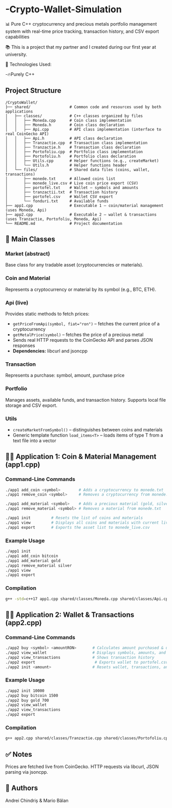 # -Crypto-Wallet-Simulation
📊 Pure C++ cryptocurrency and precious metals portfolio management system with real-time price tracking, transaction history, and CSV export capabilities

📚 This is a project that my partner and I created during our first year at university.

🚀 Technologies Used:

-🔥Purely C++
## Project Structure

```
/CryptoWallet/
├── shared/                 # Common code and resources used by both applications
│   ├── classes/            # C++ classes organized by files
│   │   ├── Moneda.cpp      # Coin class implementation
│   │   ├── Moneda.h        # Coin class declaration
│   │   ├── Api.cpp         # API class implementation (interface to real CoinGecko API)
│   │   ├── Api.h           # API class declaration
│   │   ├── Tranzactie.cpp  # Transaction class implementation
│   │   ├── Tranzactie.h    # Transaction class declaration
│   │   ├── Portofoliu.cpp  # Portfolio class implementation
│   │   ├── Portofoliu.h    # Portfolio class declaration
│   │   ├── Utils.cpp       # Helper functions (e.g., createMarket)
│   │   └── Utils.h         # Helper functions header
│   └── files/              # Shared data files (coins, wallet, transactions)
│       ├── monede.txt      # Allowed coins list
│       ├── monede_live.csv # Live coin price export (CSV)
│       ├── portofel.txt    # Wallet – symbols and amounts
│       ├── tranzactii.txt  # Transaction history
│       ├── portofel.csv    # Wallet CSV export
│       └── fonduri.txt     # Available funds
├── app1.cpp                # Executable 1 – coin/material management (uses Moneda, Api)
├── app2.cpp                # Executable 2 – wallet & transactions (uses Tranzactie, Portofoliu, Moneda, Api)
└── README.md               # Project documentation
```

## 🧱 Main Classes

### Market (abstract)
Base class for any tradable asset (cryptocurrencies or materials).

### Coin and Material
Represents a cryptocurrency or material by its symbol (e.g., BTC, ETH).

### Api (live)
Provides static methods to fetch prices:
- `getPriceFromApi(symbol, fiat="ron")` – fetches the current price of a cryptocurrency
- `getMetalPrice(symbol)` – fetches the price of a precious metal
- Sends real HTTP requests to the CoinGecko API and parses JSON responses
- **Dependencies:** libcurl and jsoncpp

### Transaction
Represents a purchase: symbol, amount, purchase price

### Portfolio
Manages assets, available funds, and transaction history. Supports local file storage and CSV export.

### Utils
- `createMarketFromSymbol()` – distinguishes between coins and materials
- Generic template function `load_items<T>` – loads items of type T from a text file into a vector

## 🧑‍💼 Application 1: Coin & Material Management (app1.cpp)

### Command-Line Commands

```bash
./app1 add_coin <symbol>        # Adds a cryptocurrency to monede.txt
./app1 remove_coin <symbol>     # Removes a cryptocurrency from monede.txt

./app1 add_material <symbol>    # Adds a precious material (gold, silver, etc.) to monede.txt
./app1 remove_material <symbol> # Removes a material from monede.txt

./app1 init         # Resets the list of coins and materials
./app1 view         # Displays all coins and materials with current live prices
./app1 export       # Exports the asset list to monede_live.csv
```

### Example Usage

```bash
./app1 init
./app1 add_coin bitcoin
./app1 add_material gold
./app1 remove_material silver
./app1 view
./app1 export
```

### Compilation

```bash
g++ -std=c++17 app1.cpp shared/classes/Moneda.cpp shared/classes/Api.cpp shared/classes/Market.cpp shared/classes/Materiale.cpp -o app1.exe -lcurl -ljsoncpp
```

## 👨‍💻 Application 2: Wallet & Transactions (app2.cpp)

### Command-Line Commands

```bash
./app2 buy <symbol> <amountRON>       # Calculates amount purchased & updates wallet
./app2 view_wallet                    # Displays symbols, amounts, and current value
./app2 view_transactions              # Shows transaction history
./app2 export                          # Exports wallet to portofel.csv
./app2 init <amount>                  # Resets wallet, transactions, and funds to initial amount
```

### Example Usage

```bash
./app2 init 10000
./app2 buy bitcoin 1500
./app2 buy gold 700
./app2 view_wallet
./app2 view_transactions
./app2 export
```

### Compilation

```bash
g++ app2.cpp shared/classes/Tranzactie.cpp shared/classes/Portofoliu.cpp shared/classes/Moneda.cpp shared/classes/Api.cpp shared/classes/Market.cpp shared/classes/Materiale.cpp shared/classes/Utils.cpp -o app2.exe -lcurl -ljsoncpp
```

## ✅ Notes

Prices are fetched live from CoinGecko. HTTP requests via libcurl, JSON parsing via jsoncpp.

## 👥 Authors

Andrei Chindriș & Mario Bălan
